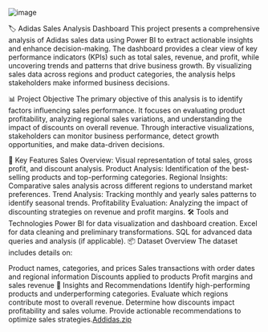 ![image](https://github.com/user-attachments/assets/9a799300-9675-427b-8b25-ba0dea6da568)

🏷️ Adidas Sales Analysis Dashboard
This project presents a comprehensive analysis of Adidas sales data using Power BI to extract actionable insights and enhance decision-making. The dashboard provides a clear view of key performance indicators (KPIs) such as total sales, revenue, and profit, while uncovering trends and patterns that drive business growth. By visualizing sales data across regions and product categories, the analysis helps stakeholders make informed business decisions.

📊 Project Objective
The primary objective of this analysis is to identify factors influencing sales performance. It focuses on evaluating product profitability, analyzing regional sales variations, and understanding the impact of discounts on overall revenue. Through interactive visualizations, stakeholders can monitor business performance, detect growth opportunities, and make data-driven decisions.

🔎 Key Features
Sales Overview: Visual representation of total sales, gross profit, and discount analysis.
Product Analysis: Identification of the best-selling products and top-performing categories.
Regional Insights: Comparative sales analysis across different regions to understand market preferences.
Trend Analysis: Tracking monthly and yearly sales patterns to identify seasonal trends.
Profitability Evaluation: Analyzing the impact of discounting strategies on revenue and profit margins.
🛠️ Tools and Technologies
Power BI for data visualization and dashboard creation.
Excel for data cleaning and preliminary transformations.
SQL for advanced data queries and analysis (if applicable).
📦 Dataset Overview
The dataset includes details on:

Product names, categories, and prices
Sales transactions with order dates and regional information
Discounts applied to products
Profit margins and sales revenue
🚀 Insights and Recommendations
Identify high-performing products and underperforming categories.
Evaluate which regions contribute most to overall revenue.
Determine how discounts impact profitability and sales volume.
Provide actionable recommendations to optimize sales strategies.[Addidas.zip](https://github.com/user-attachments/files/19397119/Addidas.zip)

